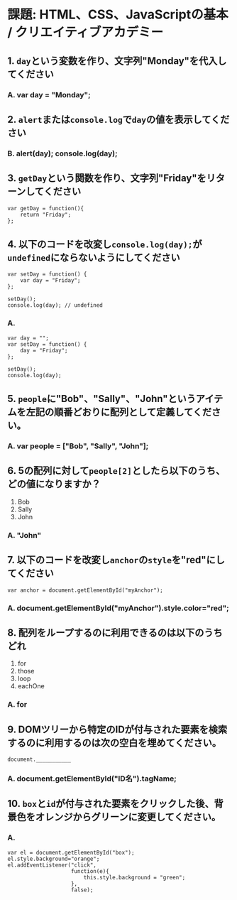 # 課題: HTML、CSS、JavaScriptの基本 / クリエイティブアカデミー

## 1. `day`という変数を作り、文字列"Monday"を代入してください

### A. var day = "Monday";

## 2. `alert`または`console.log`で`day`の値を表示してください

### B. alert(day); console.log(day);


## 3. `getDay`という関数を作り、文字列"Friday"をリターンしてください

	var getDay = function(){
    	return "Friday";
	};

## 4. 以下のコードを改変し`console.log(day);`が`undefined`にならないようにしてください

	var setDay = function() { 
		var day = "Friday"; 
	}; 

	setDay(); 
	console.log(day); // undefined

### A.

	var day = "";
	var setDay = function() { 
    	day = "Friday"; 
	}; 

	setDay(); 
	console.log(day);


## 5. `people`に"Bob"、"Sally"、"John"というアイテムを左記の順番どおりに配列として定義してください。

### A. var people = ["Bob", "Sally", "John"];


## 6. 5の配列に対して`people[2]`としたら以下のうち、どの値になりますか？

1. Bob
2. Sally
3. John

### A. "John"


## 7. 以下のコードを改変し`anchor`の`style`を"red"にしてください

	var anchor = document.getElementById("myAnchor");

### A. document.getElementById("myAnchor").style.color="red";


## 8. 配列をループするのに利用できるのは以下のうちどれ

1. for
2. those
3. loop
4. eachOne

### A. for


## 9. DOMツリーから特定のIDが付与された要素を検索するのに利用するのは次の空白を埋めてください。

	document.___________

### A. document.getElementById("ID名").tagName;


## 10. `box`と`id`が付与された要素をクリックした後、背景色をオレンジからグリーンに変更してください。

### A.
	var el = document.getElementById("box");
	el.style.background="orange";
	el.addEventListener("click", 
						function(e){
							this.style.background = "green";
						}, 
						false);

